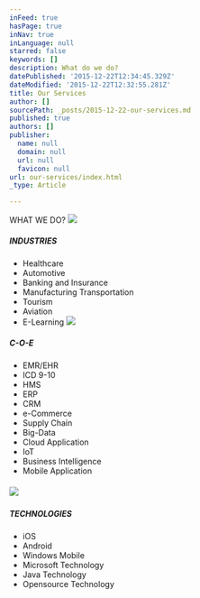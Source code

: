 ```yaml
---
inFeed: true
hasPage: true
inNav: true
inLanguage: null
starred: false
keywords: []
description: What do we do?
datePublished: '2015-12-22T12:34:45.329Z'
dateModified: '2015-12-22T12:32:55.281Z'
title: Our Services
author: []
sourcePath: _posts/2015-12-22-our-services.md
published: true
authors: []
publisher:
  name: null
  domain: null
  url: null
  favicon: null
url: our-services/index.html
_type: Article

---
```

WHAT WE DO?
![](https://s3-us-west-2.amazonaws.com/the-grid-img/p/408fd1545df3621ca458f6bd8877bc9416e81917.png)

##### INDUSTRIES

* Healthcare 
* Automotive 
* Banking and Insurance 
* Manufacturing Transportation 
* Tourism 
* Aviation 
* E-Learning
![](https://the-grid-user-content.s3-us-west-2.amazonaws.com/ecf8d2ae-096b-4ac7-b371-e9d7daaebbdb.jpg)

##### C-O-E

* EMR/EHR 
* ICD 9-10 
* HMS 
* ERP 
* CRM 
* e-Commerce 
* Supply Chain 
* Big-Data 
* Cloud Application 
* IoT 
* Business Intelligence
* Mobile Application

##### ![](https://the-grid-user-content.s3-us-west-2.amazonaws.com/1f83c151-8a53-4deb-8af6-c8d2bdda92bf.png)

##### TECHNOLOGIES

* iOS 
* Android 
* Windows Mobile 
* Microsoft Technology 
* Java Technology 
* Opensource Technology